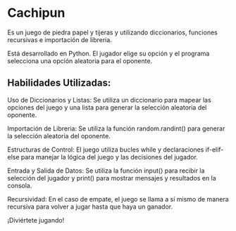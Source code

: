# Cachipun
Es un juego de piedra papel y tijeras y utilizando diccionarios, funciones recursivas e importación de libreria.

Está desarrollado en Python. El jugador elige su opción y el programa selecciona una opción aleatoria para el oponente.

## Habilidades Utilizadas:

Uso de Diccionarios y Listas: Se utiliza un diccionario para mapear las opciones del juego y una lista para generar la selección aleatoria del oponente.

Importación de Libreria: Se utiliza la función random.randint() para generar la selección aleatoria del oponente.

Estructuras de Control: El juego utiliza bucles while y declaraciones if-elif-else para manejar la lógica del juego y las decisiones del jugador.

Entrada y Salida de Datos: Se utiliza la función input() para recibir la selección del jugador y print() para mostrar mensajes y resultados en la consola.

Recursividad: En el caso de empate, el juego se llama a sí mismo de manera recursiva para volver a jugar hasta que haya un ganador.

¡Diviértete jugando!
